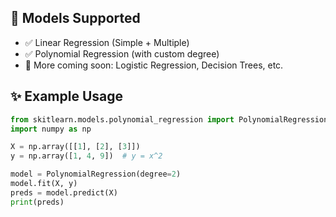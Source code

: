 ## 📘 Models Supported

- ✅ Linear Regression (Simple + Multiple)
- ✅ Polynomial Regression (with custom degree)
- 🚧 More coming soon: Logistic Regression, Decision Trees, etc.

## ✨ Example Usage

```python
from skitlearn.models.polynomial_regression import PolynomialRegression
import numpy as np

X = np.array([[1], [2], [3]])
y = np.array([1, 4, 9])  # y = x^2

model = PolynomialRegression(degree=2)
model.fit(X, y)
preds = model.predict(X)
print(preds)
